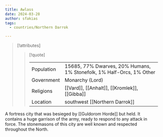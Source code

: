 ```yaml
---
title: Awlass
date: 2024-03-28
author: sfakias
tags:
  - countries/Northern Darrok

---
```

> [!attributes]
> 
> > [!quote]
> >
> > | | |
> > | --- | --- |
> > | Population | 15685, 77% Dwarves, 20% Humans, 1% Stonefolk, 1% Half-Orcs, 1% Other |
> > | Government | Monarchy (Lord) |
> > | Religions | [[Vard]], [[Anhalt]], [[Kromlek]], [[Gibba]] |
> > | Location | southwest [[Northern Darrok]] |

A fortress city that was besieged by [[Guldorom Horde]] but held. It contains a huge garrison of the army, ready to respond to any attack in force. The stonemasons of this city are well known and respected throughout the North.